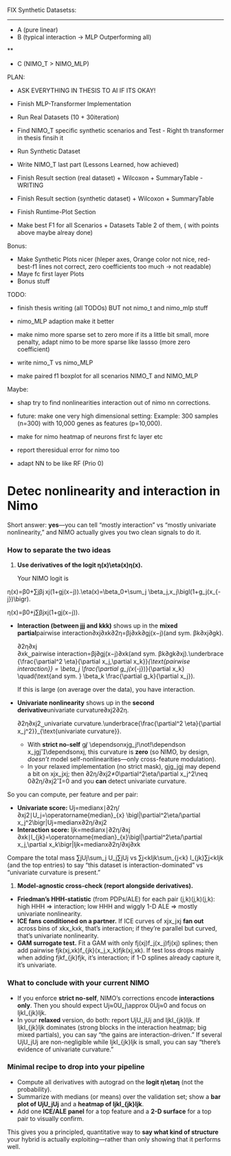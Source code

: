FIX Synthetic Datasetss:
***
- A (pure linear)
- B (typical interaction -> MLP Outperforming all)

**
- C (NIMO_T > NIMO_MLP)



PLAN:


- ASK EVERYTHING IN THESIS TO AI IF ITS OKAY!

- Finish MLP-Transformer Implementation
- Run Real Datasets (10 + 30iteration)
- Find NIMO_T specific synthetic scenarios and Test - Right th transformer in thesis finsih it
- Run Synthetic Dataset
- Write NIMO_T last part (Lessons Learned, how achieved)
- Finish Result section (real dataset) + Wilcoxon + SummaryTable - WRITING
- Finish Result section (synthetic dataset) + Wilcoxon + SummaryTable
- Finish Runtime-Plot Section
- Make best F1 for all Scenarios + Datasets Table 2 of them, ( with points above maybe alreay done)


Bonus:

- Make Synthetic Plots nicer (hleper axes, Orange color not nice, red-best-f1 lines not correct, zero coefficients too much -> not readable)
- Maye fc first layer Plots
- Bonus stuff

TODO:

- finish thesis writing (all TODOs) BUT not nimo_t and nimo_mlp stuff

- nimo_MLP adaption make it better
- make nimo more sparse set to zero more if its a little bit small, more penalty, adapt nimo to be more sparse like lassso (more zero coefficient)

- write nimo_T vs nimo_MLP

- make paired f1 boxplot for all scenarios NIMO_T and NIMO_MLP

Maybe:

- shap try to find nonlinearities interaction out of nimo nn corrections.
- future: make one very high dimensional setting: Example: 300 samples (n=300) with 10,000 genes as features (p=10,000).

- make for nimo heatmap of neurons first fc layer etc
- report theresidual error for nimo too

- adapt NN to be like RF (Prio 0)


# Detec nonlinearity and interaction in Nimo

Short answer: **yes**—you can tell “mostly interaction” vs “mostly univariate nonlinearity,” and NIMO actually gives you two clean signals to do it.

### How to separate the two ideas

1. **Use derivatives of the logit η(x)\eta(x)η(x).**
    
    Your NIMO logit is
    

η(x)=β0+∑jβj xj(1+gj(x−j)).\eta(x)=\beta_0+\sum_j \beta_j\,x_j\bigl(1+g_j(x_{-j})\bigr).

η(x)=β0+j∑βjxj(1+gj(x−j)).

- **Interaction (between jjj and kkk)** shows up in the **mixed partial**pairwise interaction∂xj∂xk∂2η=βj∂xk∂gj(x−j)(and sym. βk∂xj∂gk).
    
    ∂2η∂xj ∂xk⏟pairwise interaction=βj∂gj(x−j)∂xk(and sym. βk∂gk∂xj).\underbrace{\frac{\partial^2 \eta}{\partial x_j\,\partial x_k}}_{\text{pairwise interaction}}
    = \beta_j \frac{\partial g_j(x_{-j})}{\partial x_k}
    \quad(\text{and sym. } \beta_k \frac{\partial g_k}{\partial x_j}).
    
    If this is large (on average over the data), you have interaction.
    
- **Univariate nonlinearity** shows up in the **second derivative**univariate curvature∂xj2∂2η.
    
    ∂2η∂xj2⏟univariate curvature.\underbrace{\frac{\partial^2 \eta}{\partial x_j^2}}_{\text{univariate curvature}}.
    
    - With **strict no-self** gj ⁣̸ ⁣\dependsonxjg_j\!\not\!\dependson x_jgj\dependsonxj, this curvature is **zero** (so NIMO, by design, *doesn’t* model self-nonlinearities—only cross-feature modulation).
    - In your relaxed implementation (no strict mask), gjg_jgj may depend a bit on xjx_jxj; then ∂2η/∂xj2≠0\partial^2\eta/\partial x_j^2\neq 0∂2η/∂xj2=0 and you **can** detect univariate curvature.

So you can compute, per feature and per pair:

- **Univariate score:** Uj=median⁡x∣∂2η/∂xj2∣U_j=\operatorname{median}_{x} \bigl|\partial^2\eta/\partial x_j^2\bigr|Uj=medianx∂2η/∂xj2
- **Interaction score:** Ijk=median⁡x∣∂2η/∂xj ∂xk∣I_{jk}=\operatorname{median}_{x}\bigl|\partial^2\eta/\partial x_j\,\partial x_k\bigr|Ijk=medianx∂2η/∂xj∂xk

Compare the total mass ∑jUj\sum_j U_j∑jUj vs ∑j<kIjk\sum_{j<k} I_{jk}∑j<kIjk (and the top entries) to say “this dataset is interaction-dominated” vs “univariate curvature is present.”

1. **Model-agnostic cross-check (report alongside derivatives).**
- **Friedman’s HHH-statistic** (from PDPs/ALE) for each pair (j,k)(j,k)(j,k): high HHH ⇒ interaction; low HHH and wiggly 1-D ALE ⇒ mostly univariate nonlinearity.
- **ICE fans conditioned on a partner.** If ICE curves of xjx_jxj **fan out** across bins of xkx_kxk, that’s interaction; if they’re parallel but curved, that’s univariate nonlinearity.
- **GAM surrogate test.** Fit a GAM with only fj(xj)f_j(x_j)fj(xj) splines; then add pairwise fjk(xj,xk)f_{jk}(x_j,x_k)fjk(xj,xk). If test loss drops mainly when adding fjkf_{jk}fjk, it’s interaction; if 1-D splines already capture it, it’s univariate.

### What to conclude with your current NIMO

- If you enforce **strict no-self**, NIMO’s corrections encode **interactions only**. Then you should expect Uj≈0U_j\approx 0Uj≈0 and focus on IjkI_{jk}Ijk.
- In your **relaxed** version, do both: report UjU_jUj and IjkI_{jk}Ijk. If IjkI_{jk}Ijk dominates (strong blocks in the interaction heatmap; big mixed partials), you can say “the gains are interaction-driven.” If several UjU_jUj are non-negligible while IjkI_{jk}Ijk is small, you can say “there’s evidence of univariate curvature.”

### Minimal recipe to drop into your pipeline

- Compute all derivatives with autograd on the **logit η\etaη** (not the probability).
- Summarize with medians (or means) over the validation set; show a **bar plot of UjU_jUj** and a **heatmap of IjkI_{jk}Ijk**.
- Add one **ICE/ALE panel** for a top feature and a **2-D surface** for a top pair to visually confirm.

This gives you a principled, quantitative way to **say what kind of structure** your hybrid is actually exploiting—rather than only showing that it performs well.